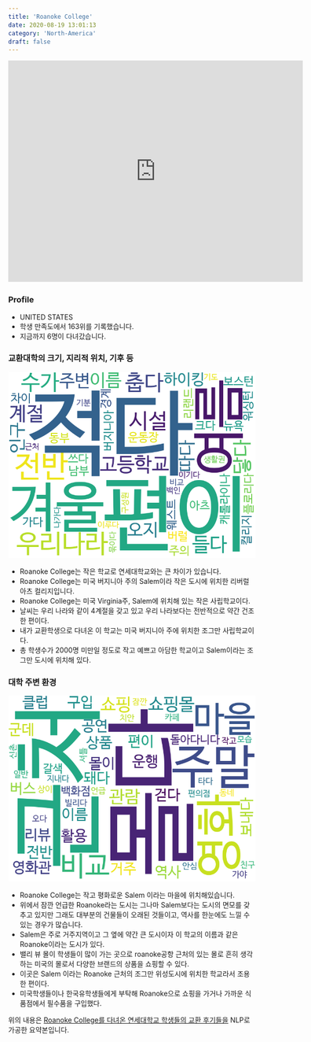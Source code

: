```yaml
---
title: 'Roanoke College'
date: 2020-08-19 13:01:13
category: 'North-America'
draft: false
---
```


<iframe
width="600"
height="450"
frameborder="0" style="border:0"
src="https://www.google.com/maps/embed/v1/place?key=AIzaSyC9e1AME-pVmWC4hBpFdu5S4dKzyepa3HQ&q=Roanoke+College&center=37.294247999999996,-80.054927&zoom=14" allowfullscreen>
</iframe>

### Profile

* UNITED STATES
* 학생 만족도에서 163위를 기록했습니다.
* 지금까지 6명이 다녀갔습니다. 

### 교환대학의 크기, 지리적 위치, 기후 등

![gen_info-WordCloud](../univ_wordclouds_okt/gen_info/US000153_gen_info_okt.png)

* Roanoke College는 작은 학교로 연세대학교와는 큰 차이가 있습니다.
* Roanoke College는 미국 버지니아 주의 Salem이라 작은 도시에 위치한 리버럴 아츠 컬리지입니다.
* Roanoke College는 미국 Virginia주, Salem에 위치해 있는 작은 사립학교이다.
* 날씨는 우리 나라와 같이 4계절을 갖고 있고 우리 나라보다는 전반적으로 약간 건조한 편이다.
* 내가 교환학생으로 다녀온 이 학교는 미국 버지니아 주에 위치한 조그만 사립학교이다.
* 총 학생수가 2000명 미만일 정도로 작고 예쁘고 아담한 학교이고 Salem이라는 조그만 도시에 위치해 있다.


### 대학 주변 환경

![env_info-WordCloud](../univ_wordclouds_okt/env_info/US000153_env_info_okt.png)

* Roanoke College는 작고 평화로운 Salem 이라는 마을에 위치해있습니다.
* 위에서 잠깐 언급한 Roanoke라는 도시는 그나마 Salem보다는 도시의 면모를 갖추고 있지만 그래도 대부분의 건물들이 오래된 것들이고, 역사를 한눈에도 느낄 수 있는 경우가 많습니다.
* Salem은 주로 거주지역이고 그 옆에 약간 큰 도시이자 이 학교의 이름과 같은 Roanoke이라는 도시가 있다.
* 밸리 뷰 몰이 학생들이 많이 가는 곳으로 roanoke공항 근처의 있는 몰로 흔히 생각하는 미국의 몰로서 다양한 브랜드의 상품을 쇼핑할 수 있다.
* 이곳은 Salem 이라는 Roanoke 근처의 조그만 위성도시에 위치한 학교라서 조용한 편이다.
* 미국학생들이나 한국유학생들에게 부탁해 Roanoke으로 쇼핑을 가거나 가까운 식품점에서 필수품을 구입했다.


위의 내용은 [Roanoke College를 다녀온 연세대학교 학생들의 교환 후기들을](http://oia.yonsei.ac.kr/partner/expReport.asp?ucode=US000153&bgbn=A) NLP로 가공한 요약본입니다. 
